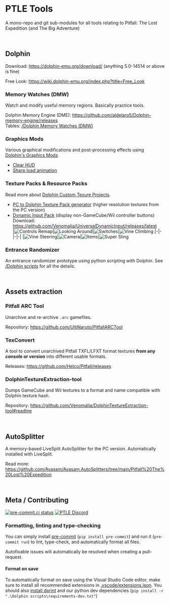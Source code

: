 <!-- markdownlint-disable MD033 -->

# PTLE Tools

A mono-repo and git sub-modules for all tools relating to Pitfall: The Lost Expedition (and The Big Adventure)

<br/>

## Dolphin

Download: <https://dolphin-emu.org/download/> (anything 5.0-14514 or above is fine)

Free Look: <https://wiki.dolphin-emu.org/index.php?title=Free_Look>

### Memory Watches (DMW)

Watch and modify useful memory regions. Basically practice tools.

Dolphin Memory Engine (DME): <https://github.com/aldelaro5/Dolphin-memory-engine/releases>\
Tables: [/Dolphin Memory Watches (DMW)](/Dolphin%20Memory%20Watches%20(DMW))

### Graphics Mods

Various graphical modifications and post-processing effects using [Dolphin's Graphics Mods](https://wiki.dolphin-emu.org/index.php?title=Graphics_Mods)

- [Clear HUD](/Graphics%20Mods#clear-hud)
- [Sharp load animation](/Graphics%20Mods#sharp-load-animation)

### Texture Packs & Resource Packs

Read more about [Dolphin Custom Texure Projects](https://forums.dolphin-emu.org/Thread-how-to-install-texture-packs-custom-textures-info).

- [PC to Dolphin Texture Pack generator](/Texture%20packs/Dolphin%20PC%20texture%20pack%20generator) (higher resolution textures from the PC version)
- [Dynamic Input Pack](https://github.com/Venomalia/UniversalDynamicInput#how-to-install-the-pack) (display non-GameCube/Wii controller buttons)  
  Download: <https://github.com/Venomalia/UniversalDynamicInput/releases/latest>  
  |![Controls Remap](https://user-images.githubusercontent.com/1350584/233196583-abc829b4-59cd-4f86-bb2c-26b3e6fb7d7f.png)|![Looking Around](https://user-images.githubusercontent.com/1350584/233196608-ce722296-8a88-4634-a08c-ce6dca7712c2.png)|![Switches](https://user-images.githubusercontent.com/1350584/233196610-30e426d7-6a2d-4426-96d5-4151567d2981.png)|![Vine Climbing](https://user-images.githubusercontent.com/1350584/233196611-861ceda7-8670-45dc-a52b-72e3cd40aca3.png)
  |-|-|-|-|
  |![Vine Steering](https://user-images.githubusercontent.com/1350584/233196612-fe30350b-ed69-43de-bedc-f8d842240714.png)|![Camera](https://user-images.githubusercontent.com/1350584/233196615-7aae3a68-9daf-45ae-a17f-a42ad4082411.png)|![Items](https://user-images.githubusercontent.com/1350584/233196617-4bc996d4-06f3-4301-a813-e6ceac37167b.png)|![Super Sling](https://user-images.githubusercontent.com/1350584/233208007-9eb4379a-8e35-4cd4-bbbd-2660965decb5.png)

### Entrance Randomizer

An entrance randomizer prototype using python scripting with Dolphin. See [/Dolphin scripts](/Dolphin%20scripts) for all the details.

<br/>

## Assets extraction

### Pitfall ARC Tool

Unarchive and re-archive `.arc` gamefiles.

Repository: <https://github.com/UltiNaruto/PitfallARCTool>

### TexConvert

A tool to convert unarchived Pitfall TXFL/LFXT format textures **from any console or version** into different usable formats.

Releases: <https://github.com/Helco/Pitfall/releases>

### DolphinTextureExtraction-tool

Dumps GameCube and Wii textures to a format and name compatible with Dolphin texture hash.

Repository: <https://github.com/Venomalia/DolphinTextureExtraction-tool#readme>

<br/>

## AutoSplitter

A memory-based LiveSplit AutoSplitter for the PC version. Automatically installed with LiveSplit.

Read more: <https://github.com/Avasam/Avasam.AutoSplitters/tree/main/Pitfall%20The%20Lost%20Expedition>

<br/>

## Meta / Contributing

[![pre-commit.ci status](https://results.pre-commit.ci/badge/github/Avasam/ptle-tools/main.svg)](https://results.pre-commit.ci/latest/github/Avasam/ptle-tools/main)
[![PTLE Discord](https://badgen.net/discord/members/NEVJPZk)](https://discord.gg/NEVJPZk)

### Formatting, linting and type-checking

You can simply install [pre-commit](https://pre-commit.ci/) (`pip install pre-commit`) and run it (`pre-commit run`) to lint, type-check, and automatically format all files.

Autofixable issues will automatically be resolved when creating a pull-request.

#### Format on save

To automatically format on save using the Visual Studio Code editor, make sure to install all recommended extensions in [.vscode/extensions.json](.vscode/extensions.json). You should also [install dprint](https://dprint.dev/install/) and our python dev dependencies (`pip install -r ".\Dolphin scripts\requirements-dev.txt"`)

